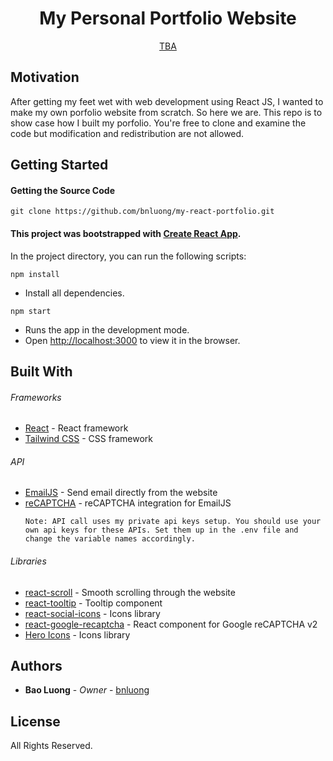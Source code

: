 <p align="center">
  <h1 align="center">My Personal Portfolio Website</h1>

  <p align="center">
    <a href="https://github.com/bnluong">TBA</a>
  </p>
</p>

## Motivation

After getting my feet wet with web development using React JS, I wanted to make
my own porfolio website from scratch. So here we are. This repo is to show case
how I built my porfolio. You're free to clone and examine the code but
modification and redistribution are not allowed.

## Getting Started

#### Getting the Source Code

```
git clone https://github.com/bnluong/my-react-portfolio.git
```

#### This project was bootstrapped with [Create React App](https://github.com/facebook/create-react-app).

In the project directory, you can run the following scripts:

`npm install`

-   Install all dependencies.<br />

`npm start`

-   Runs the app in the development mode.<br />
-   Open [http://localhost:3000](http://localhost:3000) to view it in the
    browser.

## Built With

###### Frameworks

-   [React](https://reactjs.org/) - React framework
-   [Tailwind CSS](https://tailwindcss.com/) - CSS framework

###### API

-   [EmailJS](https://www.emailjs.com/) - Send email directly from the website
-   [reCAPTCHA](https://www.google.com/recaptcha/about/) - reCAPTCHA integration
    for EmailJS
    ```
    Note: API call uses my private api keys setup. You should use your own api keys for these APIs. Set them up in the .env file and change the variable names accordingly.
    ```

###### Libraries

-   [react-scroll](https://www.npmjs.com/package/react-scroll) - Smooth
    scrolling through the website
-   [react-tooltip](https://www.npmjs.com/package/react-tooltip) - Tooltip
    component
-   [react-social-icons](https://www.npmjs.com/package/react-social-icons) -
    Icons library
-   [react-google-recaptcha](https://www.npmjs.com/package/react-google-recaptcha) -
    React component for Google reCAPTCHA v2
-   [Hero Icons](https://heroicons.com/) - Icons library

## Authors

-   **Bao Luong** - _Owner_ - [bnluong](https://github.com/bnluong)

## License

All Rights Reserved.
